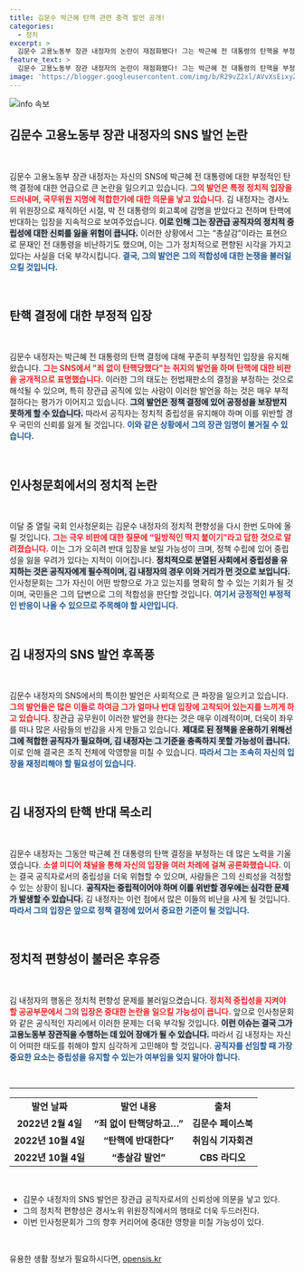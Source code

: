 ```yaml
---
title: 김문수 박근혜 탄핵 관련 충격 발언 공개!
categories:
  - 정치
excerpt: >
  김문수 고용노동부 장관 내정자의 논란이 재점화됐다! 그는 박근혜 전 대통령의 탄핵을 부정하며 문재인 전 대통령을 총살감으로 언급한 혐의로 국회 청문회에서 날선 질문을 받을 예정이다. 정치적 편향성이 도마 위에 오를 그의 발언에 이목이 집중된다.
feature_text: >
  김문수 고용노동부 장관 내정자의 논란이 재점화됐다! 그는 박근혜 전 대통령의 탄핵을 부정하며 문재인 전 대통령을 총살감으로 언급한 혐의로 국회 청문회에서 날선 질문을 받을 예정이다. 정치적 편향성이 도마 위에 오를 그의 발언에 이목이 집중된다.
image: 'https://blogger.googleusercontent.com/img/b/R29vZ2xl/AVvXsEixyZcFfHzMRdzZMjFBmAUKJYCLCGyLL1o632UiGVXcaFdKo_bkvkuCioo0uUKlGfBVcT3P84aROyZIXSBEx3Aw5nCQ3pTgDom1WDC4m8eifvWiAmWEEVb4x6G_l8C0QH225ldMjyaFvpxGEBGNO37VmDTDMHGhJPq73UglMfDca1-0aw/s1600/blogspot.png'
---
```


<p><img src="https://blogger.googleusercontent.com/img/b/R29vZ2xl/AVvXsEixyZcFfHzMRdzZMjFBmAUKJYCLCGyLL1o632UiGVXcaFdKo_bkvkuCioo0uUKlGfBVcT3P84aROyZIXSBEx3Aw5nCQ3pTgDom1WDC4m8eifvWiAmWEEVb4x6G_l8C0QH225ldMjyaFvpxGEBGNO37VmDTDMHGhJPq73UglMfDca1-0aw/s1600/blogspot.png" alt="info 속보" /></p>

<h2 data-ke-size="size26">김문수 고용노동부 장관 내정자의 SNS 발언 논란</h2>

<p data-ke-size="size16">&nbsp;</p>

<p>김문수 고용노동부 장관 내정자는 자신의 SNS에 박근혜 전 대통령에 대한 부정적인 탄핵 결정에 대한 언급으로 큰 논란을 일으키고 있습니다. <b><span style="color: #ee2323;">그의 발언은 특정 정치적 입장을 드러내며, 국무위원 지명에 적합한가에 대한 의문을 낳고 있습니다.</span></b> 김 내정자는 경사노위 위원장으로 재직하던 시절, 박 전 대통령의 회고록에 감명을 받았다고 전하며 탄핵에 반대하는 입장을 지속적으로 보여주었습니다. <b><span style="background-color: #21538527;">이로 인해 그는 장관급 공직자의 정치적 중립성에 대한 신뢰를 잃을 위험이 큽니다.</span></b> 이러한 상황에서 그는 “총살감”이라는 표현으로 문재인 전 대통령을 비난하기도 했으며, 이는 그가 정치적으로 편향된 시각을 가지고 있다는 사실을 더욱 부각시킵니다. <b><span style="color: #1a5490;">결국, 그의 발언은 그의 적합성에 대한 논쟁을 불러일으킬 것입니다.</span></b></p>

<p data-ke-size="size16">&nbsp;</p>

<h2 data-ke-size="size26">탄핵 결정에 대한 부정적 입장</h2>

<p data-ke-size="size16">&nbsp;</p>

<p>김문수 내정자는 박근혜 전 대통령의 탄핵 결정에 대해 꾸준히 부정적인 입장을 유지해왔습니다. <b><span style="color: #ee2323;">그는 SNS에서 "죄 없이 탄핵당했다"는 취지의 발언을 하며 탄핵에 대한 비판을 공개적으로 표명했습니다.</span></b> 이러한 그의 태도는 헌법재판소의 결정을 부정하는 것으로 해석될 수 있으며, 특히 장관급 공직에 있는 사람이 이러한 발언을 하는 것은 매우 부적절하다는 평가가 이어지고 있습니다. <b><span style="background-color: #21538527;">그의 발언은 정책 결정에 있어 공정성을 보장받지 못하게 할 수 있습니다.</span></b> 따라서 공직자는 정치적 중립성을 유지해야 하며 이를 위반할 경우 국민의 신뢰를 잃게 될 것입니다. <b><span style="color: #1a5490;">이와 같은 상황에서 그의 장관 임명이 불거질 수 있습니다.</span></b></p>

<p data-ke-size="size16">&nbsp;</p>

<h2 data-ke-size="size26">인사청문회에서의 정치적 논란</h2>

<p data-ke-size="size16">&nbsp;</p>

<p>이달 중 열릴 국회 인사청문회는 김문수 내정자의 정치적 편향성을 다시 한번 도마에 올릴 것입니다. <b><span style="color: #ee2323;">그는 극우 비판에 대한 질문에 “일방적인 딱지 붙이기”라고 답한 것으로 알려졌습니다.</span></b> 이는 그가 오히려 반대 입장을 보일 가능성이 크며, 정책 수립에 있어 중립성을 잃을 우려가 있다는 지적이 이어집니다. <b><span style="background-color: #21538527;">정치적으로 분열된 사회에서 중립성을 유지하는 것은 공직자에게 필수적이며, 김 내정자의 경우 이와 거리가 먼 것으로 보입니다.</span></b> 인사청문회는 그가 자신이 어떤 방향으로 가고 있는지를 명확히 할 수 있는 기회가 될 것이며, 국민들은 그의 답변으로 그의 적합성을 판단할 것입니다. <b><span style="color: #1a5490;">여기서 긍정적인 부정적인 반응이 나올 수 있으므로 주목해야 할 사안입니다.</span></b></p>

<p data-ke-size="size16">&nbsp;</p>

<h2 data-ke-size="size26">김 내정자의 SNS 발언 후폭풍</h2>

<p data-ke-size="size16">&nbsp;</p>

<p>김문수 내정자의 SNS에서의 특이한 발언은 사회적으로 큰 파장을 일으키고 있습니다. <b><span style="color: #ee2323;">그의 발언들은 많은 이들로 하여금 그가 얼마나 반대 입장에 고착되어 있는지를 느끼게 하고 있습니다.</span></b> 장관급 공무원이 이러한 발언을 한다는 것은 매우 이례적이며, 더욱이 좌우를 떠나 많은 사람들의 반감을 사게 만들고 있습니다. <b><span style="background-color: #21538527;">제대로 된 정책을 운용하기 위해선 그에 적합한 공직자가 필요하며, 김 내정자는 그 기준을 충족하지 못할 가능성이 큽니다.</span></b> 이로 인해 결국은 조직 전체에 악영향을 미칠 수 있습니다. <b><span style="color: #1a5490;">따라서 그는 조속히 자신의 입장을 재정리해야 할 필요성이 있습니다.</span></b> </p>

<p data-ke-size="size16">&nbsp;</p>

<h2 data-ke-size="size26">김 내정자의 탄핵 반대 목소리</h2>

<p data-ke-size="size16">&nbsp;</p>

<p>김문수 내정자는 그동안 박근혜 전 대통령의 탄핵 결정을 부정하는 데 많은 노력을 기울였습니다. <b><span style="color: #ee2323;">소셜 미디어 채널을 통해 자신의 입장을 여러 차례에 걸쳐 공론화했습니다.</span></b> 이는 결국 공직자로서의 중립성을 더욱 위협할 수 있으며, 사람들은 그의 신뢰성을 걱정할 수 있는 상황이 됩니다. <b><span style="background-color: #21538527;">공직자는 중립적이어야 하며 이를 위반할 경우에는 심각한 문제가 발생할 수 있습니다.</span></b> 김 내정자는 이런 점에서 많은 이들의 비난을 사게 될 것입니다. <b><span style="color: #1a5490;">따라서 그의 입장은 앞으로 정책 결정에 있어서 중요한 기준이 될 것입니다.</span></b></p>

<p data-ke-size="size16">&nbsp;</p>

<h2 data-ke-size="size26">정치적 편향성이 불러온 후유증</h2>

<p data-ke-size="size16">&nbsp;</p>

<p>김 내정자의 행동은 정치적 편향성 문제를 불러일으켰습니다. <b><span style="color: #ee2323;">정치적 중립성을 지켜야 할 공공부문에서 그의 입장은 중대한 논란을 일으킬 가능성이 큽니다.</span></b> 앞으로 인사청문회와 같은 공식적인 자리에서 이러한 문제는 더욱 부각될 것입니다. <b><span style="background-color: #21538527;">이런 이슈는 결국 그가 고용노동부 장관직을 수행하는 데 있어 장애가 될 수 있습니다.</span></b> 따라서 김 내정자는 자신이 어떠한 태도를 취해야 할지 심각하게 고민해야 할 것입니다. <b><span style="color: #1a5490;">공직자를 선임할 때 가장 중요한 요소는 중립성을 유지할 수 있는가 여부임을 잊지 말아야 합니다.</span></b></p>

<p data-ke-size="size16">&nbsp;</p>

<hr />

<table style="width: 100%; border-collapse: collapse;">
  <tr>
    <td style="text-align: center; height: 17px;"><b>발언 날짜</b></td>
    <td style="text-align: center; height: 17px;"><b>발언 내용</b></td>
    <td style="text-align: center; height: 17px;"><b>출처</b></td>
  </tr>
  <tr>
    <td style="text-align: center; height: 17px;"><b>2022년 2월 4일</b></td>
    <td style="text-align: center; height: 17px;"><b>“죄 없이 탄핵당하고…”</b></td>
    <td style="text-align: center; height: 17px;"><b>김문수 페이스북</b></td>
  </tr>
  <tr>
    <td style="text-align: center; height: 17px;"><b>2022년 10월 4일</b></td>
    <td style="text-align: center; height: 17px;"><b>“탄핵에 반대한다”</b></td>
    <td style="text-align: center; height: 17px;"><b>취임식 기자회견</b></td>
  </tr>
  <tr>
    <td style="text-align: center; height: 17px;"><b>2022년 10월 4일</b></td>
    <td style="text-align: center; height: 17px;"><b>“총살감 발언”</b></td>
    <td style="text-align: center; height: 17px;"><b>CBS 라디오</b></td>
  </tr>
</table>

<p data-ke-size="size16">&nbsp;</p>

<ul>
  <li>김문수 내정자의 SNS 발언은 장관급 공직자로서의 신뢰성에 의문을 낳고 있다.</li>
  <li>그의 정치적 편향성은 경사노위 위원장직에서의 행태로 더욱 두드러진다.</li>
  <li>이번 인사청문회가 그의 향후 커리어에 중대한 영향을 미칠 가능성이 있다.</li>
</ul>

<p data-ke-size="size16">&nbsp;</p>
유용한 생활 정보가 필요하시다면, <a href="https://opensis.kr" rel="dofollow">opensis.kr</a>


